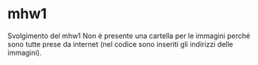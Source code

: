 # mhw1
Svolgimento del mhw1
Non è presente una cartella per le immagini perché sono tutte prese da internet (nel codice sono inseriti gli indirizzi delle immagini).

